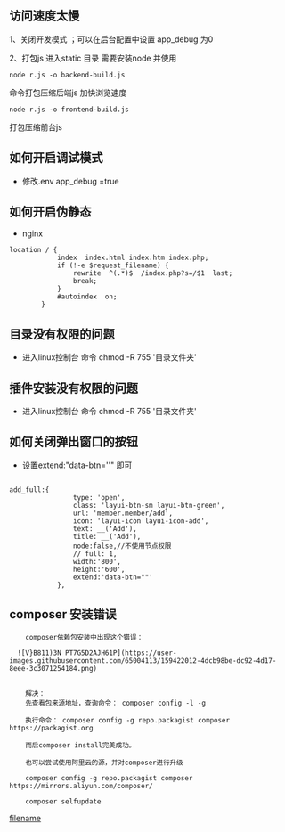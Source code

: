 ## 访问速度太慢

1、关闭开发模式 ；可以在后台配置中设置 app_debug 为0

2、打包js 进入static 目录  需要安装node
并使用
```
node r.js -o backend-build.js
```
命令打包压缩后端js 加快浏览速度
```
node r.js -o frontend-build.js
```
打包压缩前台js 

## 如何开启调试模式
*    修改.env  app_debug =true

## 如何开启伪静态
*    nginx
~~~
location / {
            index  index.html index.htm index.php;
            if (!-e $request_filename) {
                rewrite  ^(.*)$  /index.php?s=/$1  last;
                break;
            }
            #autoindex  on;
        }
~~~
## 目录没有权限的问题
* 进入linux控制台 命令 chmod -R 755 '目录文件夹'

## 插件安装没有权限的问题
* 进入linux控制台 命令 chmod -R 755 '目录文件夹'


## 如何关闭弹出窗口的按钮 
* 设置extend:"data-btn=''" 即可
```

add_full:{
                type: 'open',
                class: 'layui-btn-sm layui-btn-green',
                url: 'member.member/add',
                icon: 'layui-icon layui-icon-add',
                text: __('Add'),
                title: __('Add'),
                node:false,//不使用节点权限
                // full: 1,
                width:'800',
                height:'600',
                extend:'data-btn=""'
            },
```



## composer 安装错误

```
    composer依赖包安装中出现这个错误：

  ![V}B811)3N PT7G5D2AJH61P](https://user-images.githubusercontent.com/65004113/159422012-4dcb98be-dc92-4d17-8eee-3c3071254184.png)


    解决：
    先查看包来源地址，查询命令： composer config -l -g
    
    执行命令： composer config -g repo.packagist composer https://packagist.org
    
    而后composer install完美成功。
    
    也可以尝试使用阿里云的源，并对composer进行升级
    
    composer config -g repo.packagist composer https://mirrors.aliyun.com/composer/
    
    composer selfupdate
```

[filename](powered.md ':include')
